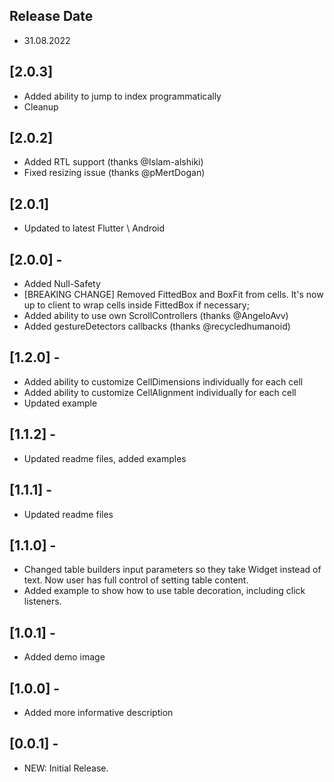 ## Release Date
* 31.08.2022

## [2.0.3]
* Added ability to jump to index programmatically
* Cleanup 

## [2.0.2]
* Added RTL support (thanks @Islam-alshiki)
* Fixed resizing issue (thanks @pMertDogan)

## [2.0.1]
* Updated to latest Flutter \ Android 

## [2.0.0] - 
* Added Null-Safety
* [BREAKING CHANGE] Removed FittedBox and BoxFit from cells. 
It's now up to client to wrap cells inside FittedBox if necessary;
* Added ability to use own ScrollControllers (thanks @AngeloAvv)
* Added gestureDetectors callbacks (thanks @recycledhumanoid)

## [1.2.0] -
* Added ability to customize CellDimensions individually for each cell
* Added ability to customize CellAlignment individually for each cell
* Updated example

## [1.1.2] -
* Updated readme files, added examples

## [1.1.1] -
* Updated readme files

## [1.1.0] -
* Changed table builders input parameters so they take Widget instead of text. 
Now user has full control of setting table content.
* Added example to show how to use table decoration, including click listeners.

## [1.0.1] -
* Added demo image

## [1.0.0] -
* Added more informative description

## [0.0.1] -
* NEW: Initial Release.